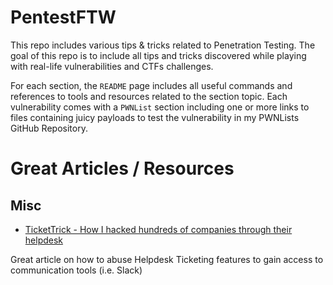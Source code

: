 # PentestFTW
  
This repo includes various tips & tricks related to Penetration Testing. The goal of this repo is to include all tips and tricks discovered while playing with real-life vulnerabilities and CTFs challenges.

For each section, the `README` page includes all useful commands and references to tools and resources related to the section topic. Each vulnerability comes with a `PWNList` section including one or more links to files containing juicy payloads to test the vulnerability in my PWNLists GitHub Repository. 


# Great Articles / Resources


## Misc 

* [TicketTrick - How I hacked hundreds of companies through their helpdesk](https://medium.com/intigriti/how-i-hacked-hundreds-of-companies-through-their-helpdesk-b7680ddc2d4c)

Great article on how to abuse Helpdesk Ticketing features to gain access to communication tools (i.e. Slack)
